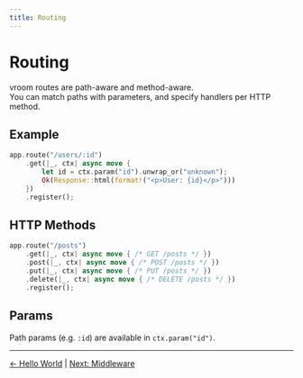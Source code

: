 ```yaml
---
title: Routing
---
```


# Routing

vroom routes are path-aware and method-aware.  
You can match paths with parameters, and specify handlers per HTTP method.

## Example

```rust
app.route("/users/:id")
    .get(|_, ctx| async move {
        let id = ctx.param("id").unwrap_or("unknown");
        Ok(Response::html(format!("<p>User: {id}</p>")))
    })
    .register();
```

## HTTP Methods

```rust
app.route("/posts")
    .get(|_, ctx| async move { /* GET /posts */ })
    .post(|_, ctx| async move { /* POST /posts */ })
    .put(|_, ctx| async move { /* PUT /posts */ })
    .delete(|_, ctx| async move { /* DELETE /posts */ })
    .register();
```

## Params

Path params (e.g. `:id`) are available in `ctx.param("id")`.

---

[← Hello World](01-hello-world.md) | [Next: Middleware](03-middleware.md)